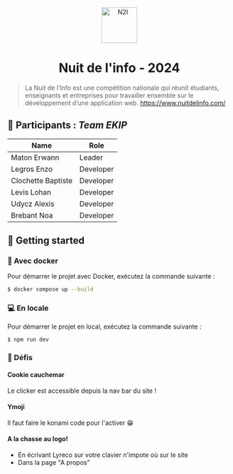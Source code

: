<div align="center">
    <img src="https://www.nuitdelinfo.com/img/logo_n2i_blanc.svg" alt="N2I" width="80">
    <h1>Nuit de l'info - 2024</h1>
</div>

> La Nuit de l’Info est une compétition nationale qui réunit étudiants, enseignants et entreprises pour travailler ensemble sur le développement d’une application web.
> https://www.nuitdelinfo.com/
## 🎉 Participants : _Team EKIP_

| Name             | Role       |
|------------------|------------|
| Maton Erwann     | Leader     |
| Legros Enzo      | Developer  |
| Clochette Baptiste | Developer |
| Levis Lohan      | Developer  |
| Udycz Alexis     | Developer  |
| Brebant Noa      | Developer  |

## 🚀 Getting started

### 🐳 Avec docker 

Pour démarrer le projet avec Docker, exécutez la commande suivante :

```sh
$ docker compose up --build
```

### 💻 En locale

Pour démarrer le projet en local, exécutez la commande suivante :

```sh
$ npm run dev
```

### 🥊 Défis

#### Cookie cauchemar
Le clicker est accessible depuis la nav bar du site !

#### Ymoji
Il faut faire le konami code pour l'activer 😁

#### A la chasse au logo!
- En écrivant Lyreco sur votre clavier n'impote où sur le site
- Dans la page "A propos"
